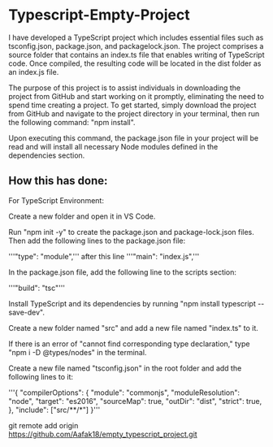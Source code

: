 # Typescript-Empty-Project
I have developed a TypeScript project which includes essential files such as tsconfig.json, package.json, and packagelock.json. The project comprises a source folder that contains an index.ts file that enables writing of TypeScript code. Once compiled, the resulting code will be located in the dist folder as an index.js file.

The purpose of this project is to assist individuals in downloading the project from GitHub and start working on it promptly, eliminating the need to spend time creating a project. To get started, simply download the project from GitHub and navigate to the project directory in your terminal, then run the following command: "npm install".

Upon executing this command, the package.json file in your project will be read and will install all necessary Node modules defined in the dependencies section.



## How this has done:
For TypeScript Environment:

Create a new folder and open it in VS Code.

Run "npm init -y" to create the package.json and package-lock.json files. Then add the following lines to the package.json file:

'''"type": "module",'''
after this line
'''"main": "index.js",'''

In the package.json file, add the following line to the scripts section:

'''"build": "tsc"'''

Install TypeScript and its dependencies by running "npm install typescript --save-dev".

Create a new folder named "src" and add a new file named "index.ts" to it.

If there is an error of "cannot find corresponding type declaration," type "npm i -D @types/nodes" in the terminal.

Create a new file named "tsconfig.json" in the root folder and add the following lines to it:

'''{
"compilerOptions": {
"module": "commonjs",
"moduleResolution": "node",
"target": "es2016",
"sourceMap": true,
"outDir": "dist",
"strict": true,
},
"include": ["src/**/*"]
}'''


git remote add origin https://github.com/Aafak18/empty_typescript_project.git
